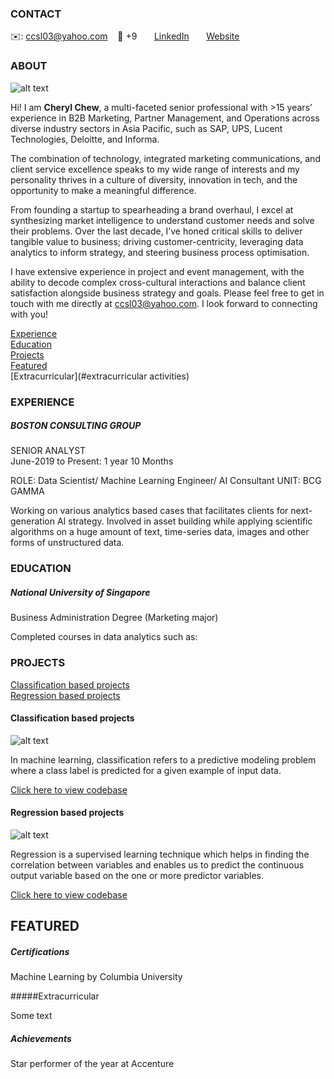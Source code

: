 
<!-- CONTACT Section Starts -->
### CONTACT

<!-- Add your details -->
✉️: ccsl03@yahoo.com
&nbsp;&nbsp; 📲 +9
&nbsp;&nbsp;&nbsp;&nbsp;&nbsp; [LinkedIn](https://linkedin.com/) 
&nbsp;&nbsp;&nbsp;&nbsp;&nbsp; [Website](https://datasciencestunt.com/)
<!-- CONTACT Section Ends -->

<!-- ABOUT Section Starts -->
### ABOUT
<!-- Add link to your picture -->

![alt text](https:)

<!-- Add your details -->

Hi! I am __Cheryl Chew__, a multi-faceted senior professional with >15 years’ experience in B2B Marketing, Partner Management, and Operations across diverse industry sectors in Asia Pacific, such as SAP, UPS, Lucent Technologies, Deloitte, and Informa.

The combination of technology, integrated marketing communications, and client service excellence speaks to my wide range of interests and my personality thrives in a culture of diversity, innovation in tech, and the opportunity to make a meaningful difference.

From founding a startup to spearheading a brand overhaul, I excel at synthesizing market intelligence to understand customer needs and solve their problems. Over the last decade, I’ve honed critical skills to deliver tangible value to business; driving customer-centricity, leveraging data analytics to inform strategy, and steering business process optimisation.

I have extensive experience in project and event management, with the ability to decode complex cross-cultural interactions and balance client satisfaction alongside business strategy and goals. Please feel free to get in touch with me directly at ccsl03@yahoo.com. I look forward to connecting with you!

<!-- Add link to the sections -->
[Experience](#experience) <br>
[Education](#education) <br>
[Projects](#projects) <br>
[Featured](#featured) <br> 
[Extracurricular](#extracurricular activities) <br>


<!-- ABOUT Section Ends -->

<!-- EXPERIENCE Section Starts -->
### EXPERIENCE
<!-- Add your details -->
##### BOSTON CONSULTING GROUP
SENIOR ANALYST<br>
June-2019 to Present: 1 year 10 Months

ROLE: Data Scientist/ Machine Learning Engineer/ AI Consultant
UNIT: BCG GAMMA

Working on various analytics based cases that facilitates clients for next-generation AI strategy. Involved in asset building while applying scientific algorithms on a huge amount of text, time-series data, images and other forms of unstructured data.

<!-- EXPERIENCE Section Ends -->

<!-- EDUCATION Section Starts -->
### EDUCATION
<!-- Add your details -->
##### National University of Singapore
Business Administration Degree (Marketing major)

Completed courses in data analytics such as: 

<!-- EDUCATION Section Ends -->

<!-- PROJECTS Section Starts -->
### PROJECTS
<!-- Add your details -->

[Classification based projects](#classification-based-projects) <br>
[Regression based projects](#regression-based-projects) <br>

<!-- Add your details -->

#### Classification based projects
![alt text](https://raw.githubusercontent.com/krvishwesh54/Kumar-Vishwesh/main/images/Classification.png)

In machine learning, classification refers to a predictive modeling problem where a class label is predicted for a given example of input data.

[Click here to view codebase](https://github.com/krvishwesh54/DataScience_DeepLearning_MachineLearning/tree/master/Classification)

#### Regression based projects
![alt text](https://raw.githubusercontent.com/krvishwesh54/Kumar-Vishwesh/main/images/Regression.jpg)

Regression is a supervised learning technique which helps in finding the correlation between variables and enables us to predict the continuous output variable based on the one or more predictor variables.

[Click here to view codebase](https://github.com/krvishwesh54/DataScience_DeepLearning_MachineLearning/tree/master/Regression)

<!-- PROJECTS Section Ends -->

<!-- FEATURED Section Starts -->
## FEATURED
<!-- Add your details -->
##### Certifications
Machine Learning by Columbia University

#####Extracurricular

Some text

##### Achievements
Star performer of the year at Accenture
<!-- FEATURED Section Ends -->
